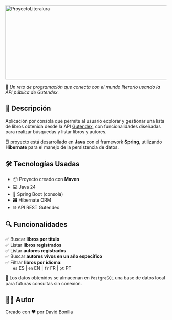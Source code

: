 <img width="1267" height="232" alt="ProyectoLiteralura" src="https://github.com/user-attachments/assets/6944ea55-aeab-44f4-9f8e-de5786c5b7f5" />

🌟 *Un reto de programación que conecta con el mundo literario usando la API pública de Gutendex.*

## 🚀 Descripción

Aplicación por consola que permite al usuario explorar y gestionar una lista de libros obtenida desde la API [Gutendex](https://gutendex.com/), con funcionalidades diseñadas para realizar búsquedas y listar libros y autores.

El proyecto está desarrollado en **Java** con el framework **Spring**, utilizando **Hibernate** para el manejo de la persistencia de datos.

## 🛠️ Tecnologías Usadas

- 📦 Proyecto creado con **Maven**
- 💻 Java 24
- 🌱 Spring Boot (consola)
- 🗃️ Hibernate ORM
- 🌐 API REST Gutendex

## 🔍 Funcionalidades

✅ Buscar **libros por título**  
✅ Listar **libros registrados**  
✅ Listar **autores registrados**  
✅ Buscar **autores vivos en un año específico**  
✅ Filtrar **libros por idioma**:  
&nbsp;&nbsp;&nbsp;&nbsp;&nbsp;&nbsp;`es` ES | `en` EN | `fr` FR | `pt` PT

📝 Los datos obtenidos se almacenan en `PostgreSQL` una base de datos local para futuras consultas sin conexión.

## 🧑‍💻 Autor

Creado con ❤️ por David Bonilla
